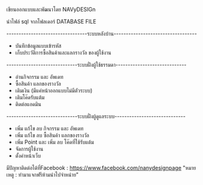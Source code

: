 เขียนออกแบบและพัฒนาโดย NAVyDESIGn

นำไฟล์ sql จากโฟลเดอร์ DATABASE FILE

---------------------------------ระบบหลังบ้าน----------------------------------
- บันทึกข้อมูลแบบเข้ารหัส
- เก็บประวัติการซื้อสินค้าและแลกรางวัล ของผู้ใช้งาน

-----------------------------ระบบฝั่งผู้ใช้ธรรมดา-----------------------------
- อ่านกิจกรรม และ อัพเดท
- ซื้อสินค้า แลกของรางวัล
- เติมเงิน (มีแค่หน้าออกแบบไม่มีตัวระบบ)
- เติมโค๊ดรับแต้ม
- ติดต่อแอดมิน

-----------------------------ระบบฝั่งผู้ดูแลระบบ-----------------------------
- เพิ่ม แก้ไข ลบ กิจกรรม และ อัพเดท
- เพิ่ม แก้ไข ลบ ซื้อสินค้า แลกของรางวัล
- เพิ่ม Point และ เพิ่ม ลบ โค๊ดที่ใช้รับแต้ม
- จัดการผู้ใช้งาน
- ตั้งค่าหน้าเว็บ

มีปัญหาติดต่อได้ที่Facebook : https://www.facebook.com/nanydesignpage
"หมายเหตู : ทำมาแจกฟรีห้ามนำไปจำหน่าย"